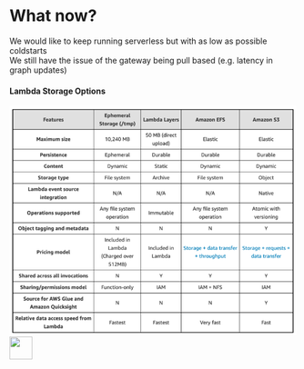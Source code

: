 # What now?

We would like to keep running serverless but with as low as possible coldstarts  
We still have the issue of the gateway being pull based (e.g. latency in graph updates)

<div class="text-center">

#### Lambda Storage Options

<img class="h-90 mx-auto rounded shadow" src="/img_1.png"/>
</div>


<div class="abs-br m-6 flex gap-2">
<img 
        src="https://cdn.freebiesupply.com/logos/large/2x/postnl-3-logo-png-transparent.png"
        height="40"
        width="40"
    >
</div>